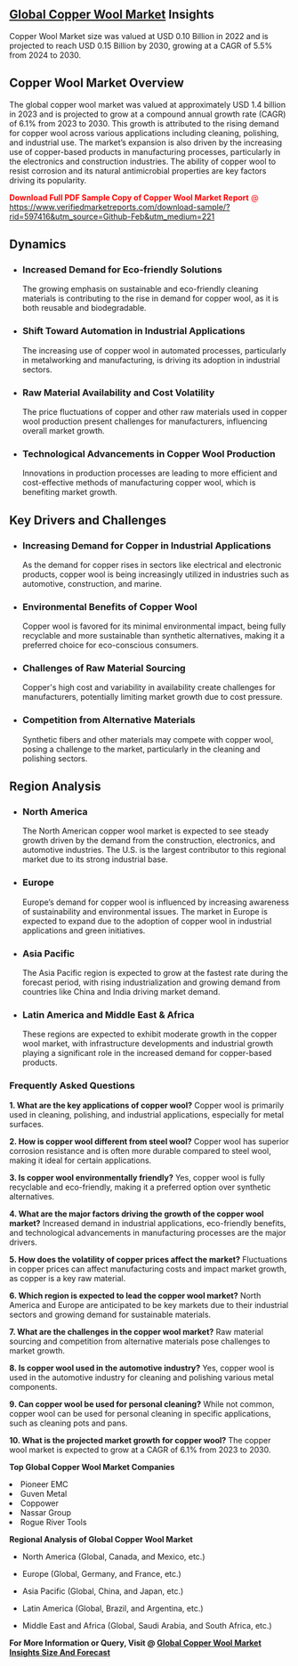 <h2><a href="https://www.verifiedmarketreports.com/download-sample/?rid=597416&amp;utm_source=Github&amp;utm_medium=221" target="_blank">Global Copper Wool Market</a> Insights</h2><p>Copper Wool Market size was valued at USD 0.10 Billion in 2022 and is projected to reach USD 0.15 Billion by 2030, growing at a CAGR of 5.5% from 2024 to 2030.</p><p> <h2>Copper Wool Market Overview</h2> <p>The global copper wool market was valued at approximately USD 1.4 billion in 2023 and is projected to grow at a compound annual growth rate (CAGR) of 6.1% from 2023 to 2030. This growth is attributed to the rising demand for copper wool across various applications including cleaning, polishing, and industrial use. The market’s expansion is also driven by the increasing use of copper-based products in manufacturing processes, particularly in the electronics and construction industries. The ability of copper wool to resist corrosion and its natural antimicrobial properties are key factors driving its popularity.</p> <p><p><span class=""><span style="color: #ff0000;"><strong>Download Full PDF Sample Copy of Copper Wool Market Report</strong> @ </span><a href="https://www.verifiedmarketreports.com/download-sample/?rid=597416&amp;utm_source=Github-Feb&amp;utm_medium=221" target="_blank">https://www.verifiedmarketreports.com/download-sample/?rid=597416&amp;utm_source=Github-Feb&amp;utm_medium=221</a></span></p></p> <h2>Dynamics</h2> <ul> <li><h3>Increased Demand for Eco-friendly Solutions</h3> The growing emphasis on sustainable and eco-friendly cleaning materials is contributing to the rise in demand for copper wool, as it is both reusable and biodegradable.</li> <li><h3>Shift Toward Automation in Industrial Applications</h3> The increasing use of copper wool in automated processes, particularly in metalworking and manufacturing, is driving its adoption in industrial sectors.</li> <li><h3>Raw Material Availability and Cost Volatility</h3> The price fluctuations of copper and other raw materials used in copper wool production present challenges for manufacturers, influencing overall market growth.</li> <li><h3>Technological Advancements in Copper Wool Production</h3> Innovations in production processes are leading to more efficient and cost-effective methods of manufacturing copper wool, which is benefiting market growth.</li> </ul> <h2>Key Drivers and Challenges</h2> <ul> <li><h3>Increasing Demand for Copper in Industrial Applications</h3> As the demand for copper rises in sectors like electrical and electronic products, copper wool is being increasingly utilized in industries such as automotive, construction, and marine.</li> <li><h3>Environmental Benefits of Copper Wool</h3> Copper wool is favored for its minimal environmental impact, being fully recyclable and more sustainable than synthetic alternatives, making it a preferred choice for eco-conscious consumers.</li> <li><h3>Challenges of Raw Material Sourcing</h3> Copper's high cost and variability in availability create challenges for manufacturers, potentially limiting market growth due to cost pressure.</li> <li><h3>Competition from Alternative Materials</h3> Synthetic fibers and other materials may compete with copper wool, posing a challenge to the market, particularly in the cleaning and polishing sectors.</li> </ul> <h2>Region Analysis</h2> <ul> <li><h3>North America</h3> The North American copper wool market is expected to see steady growth driven by the demand from the construction, electronics, and automotive industries. The U.S. is the largest contributor to this regional market due to its strong industrial base.</li> <li><h3>Europe</h3> Europe’s demand for copper wool is influenced by increasing awareness of sustainability and environmental issues. The market in Europe is expected to expand due to the adoption of copper wool in industrial applications and green initiatives.</li> <li><h3>Asia Pacific</h3> The Asia Pacific region is expected to grow at the fastest rate during the forecast period, with rising industrialization and growing demand from countries like China and India driving market demand.</li> <li><h3>Latin America and Middle East & Africa</h3> These regions are expected to exhibit moderate growth in the copper wool market, with infrastructure developments and industrial growth playing a significant role in the increased demand for copper-based products.</li> </ul> <h3>Frequently Asked Questions</h3> <p><strong>1. What are the key applications of copper wool?</strong> Copper wool is primarily used in cleaning, polishing, and industrial applications, especially for metal surfaces.</p> <p><strong>2. How is copper wool different from steel wool?</strong> Copper wool has superior corrosion resistance and is often more durable compared to steel wool, making it ideal for certain applications.</p> <p><strong>3. Is copper wool environmentally friendly?</strong> Yes, copper wool is fully recyclable and eco-friendly, making it a preferred option over synthetic alternatives.</p> <p><strong>4. What are the major factors driving the growth of the copper wool market?</strong> Increased demand in industrial applications, eco-friendly benefits, and technological advancements in manufacturing processes are the major drivers.</p> <p><strong>5. How does the volatility of copper prices affect the market?</strong> Fluctuations in copper prices can affect manufacturing costs and impact market growth, as copper is a key raw material.</p> <p><strong>6. Which region is expected to lead the copper wool market?</strong> North America and Europe are anticipated to be key markets due to their industrial sectors and growing demand for sustainable materials.</p> <p><strong>7. What are the challenges in the copper wool market?</strong> Raw material sourcing and competition from alternative materials pose challenges to market growth.</p> <p><strong>8. Is copper wool used in the automotive industry?</strong> Yes, copper wool is used in the automotive industry for cleaning and polishing various metal components.</p> <p><strong>9. Can copper wool be used for personal cleaning?</strong> While not common, copper wool can be used for personal cleaning in specific applications, such as cleaning pots and pans.</p> <p><strong>10. What is the projected market growth for copper wool?</strong> The copper wool market is expected to grow at a CAGR of 6.1% from 2023 to 2030.</p> </p><p><strong>Top Global Copper Wool Market Companies</strong></p><div data-test-id=""><p><li>Pioneer EMC</li><li> Guven Metal</li><li> Coppower</li><li> Nassar Group</li><li> Rogue River Tools</li></p><div><strong>Regional Analysis of&nbsp;Global Copper Wool Market</strong></div><ul><li dir="ltr"><p dir="ltr">North America&nbsp;(Global, Canada, and Mexico, etc.)</p></li><li dir="ltr"><p dir="ltr">Europe (Global, Germany, and France, etc.)</p></li><li dir="ltr"><p dir="ltr">Asia Pacific&nbsp;(Global, China, and Japan, etc.)</p></li><li dir="ltr"><p dir="ltr">Latin America&nbsp;(Global, Brazil, and Argentina, etc.)</p></li><li dir="ltr">Middle East and Africa&nbsp;(Global, Saudi Arabia, and South Africa, etc.)</li></ul><p><strong>For More Information or Query, Visit @&nbsp;</strong><strong><a href="https://www.verifiedmarketreports.com/product/copper-wool-market/?utm_source=Github&amp;utm_medium=221" target="_blank">Global Copper Wool Market Insights Size And Forecast</a></strong></p></div>
